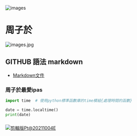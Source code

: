 ![images](https://user-images.githubusercontent.com/90752081/136016707-78fc7451-504e-4d8f-a721-6f6683567211.jpg)
# 周子於


![images.jpg](images.jpg)

## GITHUB 語法  markdown

- [Markdown文件](https://markdown.tw/)

### 周子於最愛ipas
```python
import time  # 使用python標準函數庫的time模組{處理時間的函數}

date = time.localtime()	
print(date)
```

###

[![剪輯版Pt@20211004E](https://img.youtube.com/vi/HOnuZAnZkx8/0.jpg)](https://www.youtube.com/watch?v=HOnuZAnZkx8)
